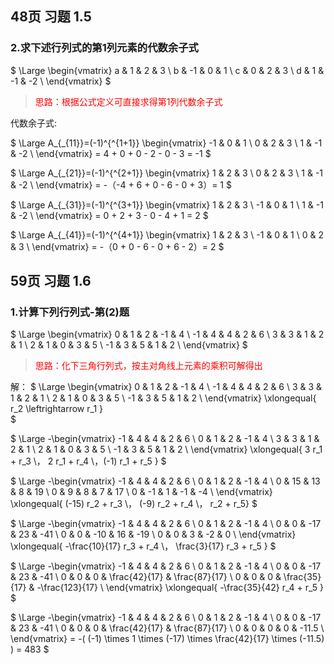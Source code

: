 
## 48页 习题 1.5

### 2.求下述行列式的第1列元素的代数余子式

$
\Large
\begin{vmatrix}
   a & 1 & 2 & 3 \\
   b & -1 & 0 & 1 \\
   c & 0 & 2 & 3 \\
   d & 1 & -1 & -2 \\
\end{vmatrix}
$

> <span style='color: red'>思路：根据公式定义可直接求得第1列代数余子式</span>

代数余子式:

$
\Large
A_{_{11}}=(-1)^{^{1+1}} 
\begin{vmatrix}
   -1 & 0 & 1 \\
   0 & 2 & 3 \\
   1 & -1 & -2 \\
\end{vmatrix}
= 4 + 0 + 0 - 2 - 0 - 3 = -1
$

$
\Large
A_{_{21}}=(-1)^{^{2+1}} 
\begin{vmatrix}
   1 & 2 & 3 \\
   0 & 2 & 3 \\
   1 & -1 & -2 \\
\end{vmatrix}
= -（-4 + 6 + 0 - 6 - 0 + 3）= 1
$

$
\Large
A_{_{31}}=(-1)^{^{3+1}} 
\begin{vmatrix}
   1 & 2 & 3 \\
   -1 & 0 & 1 \\
   1 & -1 & -2 \\
\end{vmatrix}
= 0 + 2 + 3 - 0 - 4 + 1 = 2
$

$
\Large
A_{_{41}}=(-1)^{^{4+1}} 
\begin{vmatrix}
   1 & 2 & 3 \\
   -1 & 0 & 1 \\
   0 & 2 & 3 \\
\end{vmatrix}
= -（0 + 0 - 6 - 0 + 6 - 2）= 2
$


## 59页 习题 1.6

### 1.计算下列行列式-第(2)题

$
\Large
\begin{vmatrix}
   0 & 1 & 2 & -1 & 4 \\
   -1 & 4 & 4 & 2 & 6 \\
   3 & 3 & 1 & 2 & 1 \\
   2 & 1 & 0 & 3 & 5 \\
   -1 & 3 & 5 & 1 & 2 \\
\end{vmatrix}
$

> <span style='color: red'>思路：化下三角行列式，按主对角线上元素的乘积可解得出</span>

解：
$
\Large
\begin{vmatrix}
   0 & 1 & 2 & -1 & 4 \\
   -1 & 4 & 4 & 2 & 6 \\
   3 & 3 & 1 & 2 & 1 \\
   2 & 1 & 0 & 3 & 5 \\
   -1 & 3 & 5 & 1 & 2 \\
\end{vmatrix}
\xlongequal{ r_2 \leftrightarrow r_1 }  
$

$
\Large
-\begin{vmatrix}
   -1 & 4 & 4 & 2 & 6 \\
   0 & 1 & 2 & -1 & 4 \\
   3 & 3 & 1 & 2 & 1 \\
   2 & 1 & 0 & 3 & 5 \\
   -1 & 3 & 5 & 1 & 2 \\
\end{vmatrix}
\xlongequal{ 3 r_1 + r_3 \\， 2 r_1 + r_4 \\，(-1) r_1 + r_5 } 
$

$
\Large
-\begin{vmatrix}
   -1 & 4 & 4 & 2 & 6 \\
   0 & 1 & 2 & -1 & 4 \\
   0 & 15 & 13 & 8 & 19 \\
   0 & 9 & 8 & 7 & 17 \\
   0 & -1 & 1 & -1 & -4 \\
\end{vmatrix}
\xlongequal{ (-15) r_2 + r_3 \\， (-9) r_2 + r_4 \\， r_2 + r_5} 
$

$
\Large
-\begin{vmatrix}
   -1 & 4 & 4 & 2 & 6 \\
   0 & 1 & 2 & -1 & 4 \\
   0 & 0 & -17 & 23 & -41 \\
   0 & 0 & -10 & 16 & -19 \\
   0 & 0 & 3 & -2 & 0 \\
\end{vmatrix}
\xlongequal{ -\frac{10}{17} r_3 + r_4 \\， \frac{3}{17} r_3 + r_5 } 
$

$
\Large
-\begin{vmatrix}
   -1 & 4 & 4 & 2 & 6 \\
   0 & 1 & 2 & -1 & 4 \\
   0 & 0 & -17 & 23 & -41 \\
   0 & 0 & 0 & \frac{42}{17} & \frac{87}{17} \\
   0 & 0 & 0 & \frac{35}{17} & -\frac{123}{17} \\
\end{vmatrix}
\xlongequal{ -\frac{35}{42} r_4 + r_5 }
$
 
$
\Large
-\begin{vmatrix}
   -1 & 4 & 4 & 2 & 6 \\
   0 & 1 & 2 & -1 & 4 \\
   0 & 0 & -17 & 23 & -41 \\
   0 & 0 & 0 & \frac{42}{17} & \frac{87}{17} \\
   0 & 0 & 0 & 0 & -11.5 \\
\end{vmatrix}
= -( (-1) \times 1 \times (-17) \times \frac{42}{17} \times (-11.5) ) = 483
$







